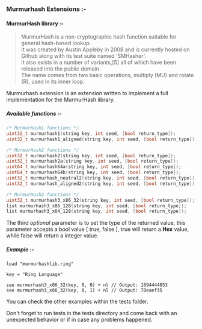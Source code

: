 ### Murmurhash Extensions :-

#### MurmurHash library :-
> MurmurHash is a non-cryptographic hash function suitable for general hash-based lookup.  
> It was created by Austin Appleby in 2008 and is currently hosted on Github along with its test suite named 'SMHasher'.  
> It also exists in a number of variants,[5] all of which have been released into the public domain.  
> The name comes from two basic operations, multiply (MU) and rotate (R), used in its inner loop.

Murmurhash extension is an extension written to implement a full implementation for the MurmurHash library.


##### Available functions :-

```c
/* MurmurHash1 functions */
uint32_t murmurhash1(string key, int seed, [bool return_type]);
uint32_t murmurhash1_aligned(string key, int seed, [bool return_type]);

/* MurmurHash2 functions */
uint32_t murmurhash2(string key, int seed, [bool return_type]);
uint32_t murmurhash2a(string key, int seed, [bool return_type]);
uint64_t murmurhash64a(string key, int seed, [bool return_type]);
uint64_t murmurhash64b(string key, int seed, [bool return_type]);
uint32_t murmurhash_neutral2(string key, int seed, [bool return_type]);
uint32_t murmurhash_aligned2(string key, int seed, [bool return_type]);

/* MurmurHash3 functions */
uint32_t murmurhash3_x86_32(string key, int seed, [bool return_type]);
list murmurhash3_x86_128(string key, int seed, [bool return_type]);
list murmurhash3_x64_128(string key, int seed, [bool return_type]);
```

The third *optional* parameter is to set the type of the returned value, this parameter accepts a bool value [ true, false ],
true will return a **Hex** value, while false will return a integer value.


##### Example :-
```
load "murmurhashlib.ring"

key = "Ring Language"

see murmurhash3_x86_32(key, 0, 0) + nl // Output: 1894444853
see murmurhash3_x86_32(key, 0, 1) + nl // Output: 70eaef35
```

You can check the other examples within the tests folder.

Don't forget to run tests in the tests directory and come back with an unexpected behavior or if in case any problems happened.
